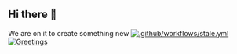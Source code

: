 ## Hi there 👋
We are on it to create something new
[![.github/workflows/stale.yml](https://github.com/THEWWWTHING-MANAGEMENT/.github/actions/workflows/stale.yml/badge.svg)](https://github.com/THEWWWTHING-MANAGEMENT/.github/actions/workflows/stale.yml)[![Greetings](https://github.com/THEWWWTHING-MANAGEMENT/.github/actions/workflows/greetings.yml/badge.svg?branch=main)](https://github.com/THEWWWTHING-MANAGEMENT/.github/actions/workflows/greetings.yml)
<!--

**Here are some ideas to get you started:**

🙋‍♀️ A short introduction - what is your organization all about?
🌈 Contribution guidelines - how can the community get involved?
👩‍💻 Useful resources - where can the community find your docs? Is there anything else the community should know?
🍿 Fun facts - what does your team eat for breakfast?
🧙 Remember, you can do mighty things with the power of [Markdown](https://docs.github.com/github/writing-on-github/getting-started-with-writing-and-formatting-on-github/basic-writing-and-formatting-syntax)
-->
